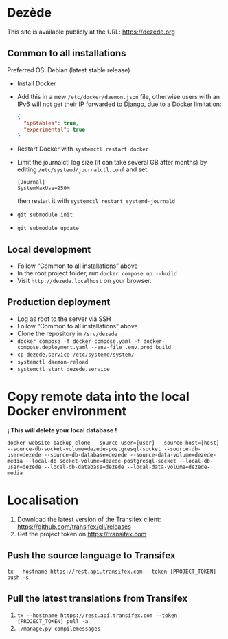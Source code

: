# Dezède

This site is available publicly at the URL: https://dezede.org

## Common to all installations

Preferred OS: Debian (latest stable release)

- Install Docker
- Add this in a new `/etc/docker/daemon.json` file, otherwise users with an IPv6
  will not get their IP forwarded to Django, due to a Docker limitation:

  ```json
  {
    "ip6tables": true,
    "experimental": true
  }
  ```
- Restart Docker with `systemctl restart docker`
- Limit the journalctl log size (it can take several GB after months) by editing `/etc/systemd/journalctl.conf` and set:
  
  ```
  [Journal]
  SystemMaxUse=250M
  ```
  then restart it with `systemctl restart systemd-journald`
- `git submodule init`
- `git submodule update`

## Local development

- Follow “Common to all installations” above
- In the root project folder, run `docker compose up --build`
- Visit `http://dezede.localhost` on your browser.

## Production deployment

- Log as root to the server via SSH
- Follow “Common to all installations” above
- Clone the repository in `/srv/dezede`
- `docker compose -f docker-compose.yaml -f docker-compose.deployment.yaml --env-file .env.prod build`
- `cp dezede.service /etc/systemd/system/`
- `systemctl daemon-reload`
- `systemctl start dezede.service`

# Copy remote data into the local Docker environment

**¡ This will delete your local database !**

```shell
docker-website-backup clone --source-user=[user] --source-host=[host] --source-db-socket-volume=dezede-postgresql-socket --source-db-user=dezede --source-db-database=dezede --source-data-volume=dezede-media --local-db-socket-volume=dezede-postgresql-socket --local-db-user=dezede --local-db-database=dezede --local-data-volume=dezede-media
```

# Localisation

1. Download the latest version of the Transifex client: https://github.com/transifex/cli/releases
2. Get the project token on https://transifex.com

## Push the source language to Transifex

```shell
tx --hostname https://rest.api.transifex.com --token [PROJECT_TOKEN] push -s
```

## Pull the latest translations from Transifex

1. `tx --hostname https://rest.api.transifex.com --token [PROJECT_TOKEN] pull -a`
2. `./manage.py compilemessages`
